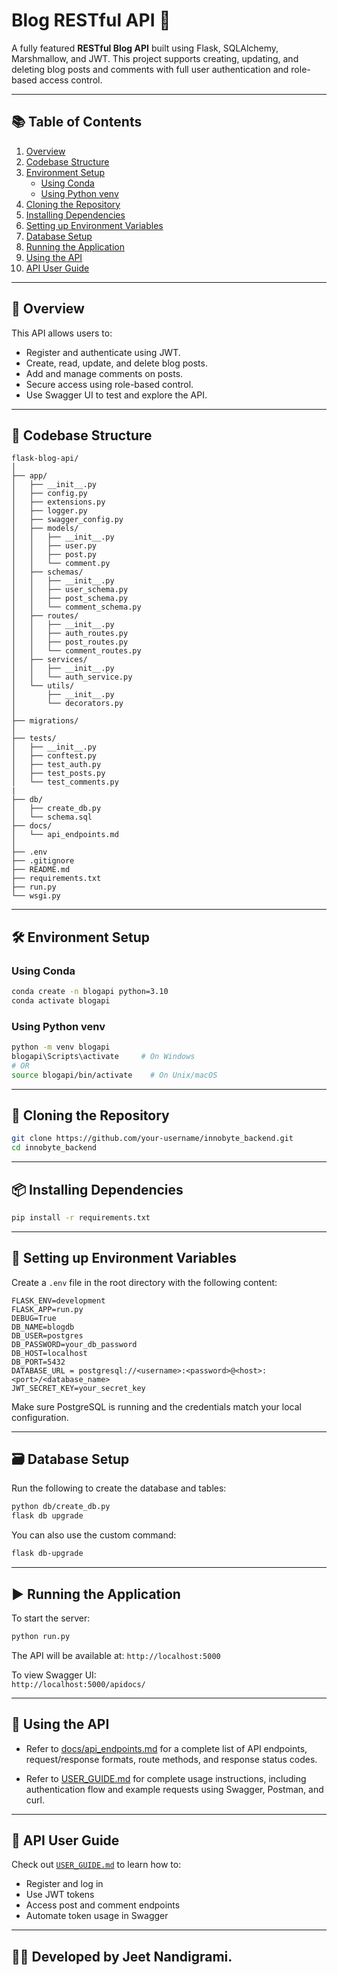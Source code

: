 # Blog RESTful API 🚀

A fully featured **RESTful Blog API** built using Flask, SQLAlchemy, Marshmallow, and JWT. This project supports creating, updating, and deleting blog posts and comments with full user authentication and role-based access control.

---

## 📚 Table of Contents

1. [Overview](#overview)
2. [Codebase Structure](#codebase-structure)
3. [Environment Setup](#environment-setup)
    - [Using Conda](#using-conda)
    - [Using Python venv](#using-python-venv)
4. [Cloning the Repository](#cloning-the-repository)
5. [Installing Dependencies](#installing-dependencies)
6. [Setting up Environment Variables](#setting-up-environment-variables)
7. [Database Setup](#database-setup)
8. [Running the Application](#running-the-application)
9. [Using the API](#using-the-api)
10. [API User Guide](#api-user-guide)

---

## 📖 Overview

This API allows users to:
- Register and authenticate using JWT.
- Create, read, update, and delete blog posts.
- Add and manage comments on posts.
- Secure access using role-based control.
- Use Swagger UI to test and explore the API.

---

## 📁 Codebase Structure

```
flask-blog-api/
│
├── app/
│   ├── __init__.py
│   ├── config.py
│   ├── extensions.py
│   ├── logger.py
│   ├── swagger_config.py
│   ├── models/
│   │   ├── __init__.py
│   │   ├── user.py
│   │   ├── post.py
│   │   └── comment.py
│   ├── schemas/
│   │   ├── __init__.py
│   │   ├── user_schema.py
│   │   ├── post_schema.py
│   │   └── comment_schema.py
│   ├── routes/
│   │   ├── __init__.py
│   │   ├── auth_routes.py
│   │   ├── post_routes.py
│   │   └── comment_routes.py
│   ├── services/
│   │   ├── __init__.py
│   │   └── auth_service.py
│   └── utils/
│       ├── __init__.py
│       └── decorators.py
│
├── migrations/
│
├── tests/
│   ├── __init__.py
│   ├── conftest.py
│   ├── test_auth.py
│   ├── test_posts.py
│   └── test_comments.py
|
├── db/
│   ├── create_db.py
│   └── schema.sql
├── docs/
│   └── api_endpoints.md
│
├── .env
├── .gitignore
├── README.md
├── requirements.txt
├── run.py
└── wsgi.py

```

---

## 🛠️ Environment Setup

### Using Conda

```bash
conda create -n blogapi python=3.10
conda activate blogapi
```

### Using Python venv

```bash
python -m venv blogapi
blogapi\Scripts\activate     # On Windows
# OR
source blogapi/bin/activate    # On Unix/macOS
```

---

## 🔄 Cloning the Repository

```bash
git clone https://github.com/your-username/innobyte_backend.git
cd innobyte_backend
```

---

## 📦 Installing Dependencies

```bash
pip install -r requirements.txt
```

---

## 🔐 Setting up Environment Variables

Create a `.env` file in the root directory with the following content:

```env
FLASK_ENV=development
FLASK_APP=run.py
DEBUG=True
DB_NAME=blogdb
DB_USER=postgres
DB_PASSWORD=your_db_password
DB_HOST=localhost
DB_PORT=5432
DATABASE_URL = postgresql://<username>:<password>@<host>:<port>/<database_name>
JWT_SECRET_KEY=your_secret_key
```

Make sure PostgreSQL is running and the credentials match your local configuration.

---

## 🗃️ Database Setup

Run the following to create the database and tables:

```bash
python db/create_db.py
flask db upgrade
```

You can also use the custom command:

```bash
flask db-upgrade
```

---

## ▶️ Running the Application

To start the server:

```bash
python run.py
```

The API will be available at: `http://localhost:5000`

To view Swagger UI:  
`http://localhost:5000/apidocs/`

---

## 🧪 Using the API

- Refer to [docs/api_endpoints.md](docs/api_endpoints.md) for a complete list of API endpoints, request/response formats, route methods, and response status codes.


- Refer to [USER_GUIDE.md](./USER_GUIDE.md) for complete usage instructions, including authentication flow and example requests using Swagger, Postman, and curl.

---

## 📘 API User Guide

Check out [`USER_GUIDE.md`](./USER_GUIDE.md) to learn how to:
- Register and log in
- Use JWT tokens
- Access post and comment endpoints
- Automate token usage in Swagger

---

## 👨‍💻 Developed by Jeet Nandigrami.
